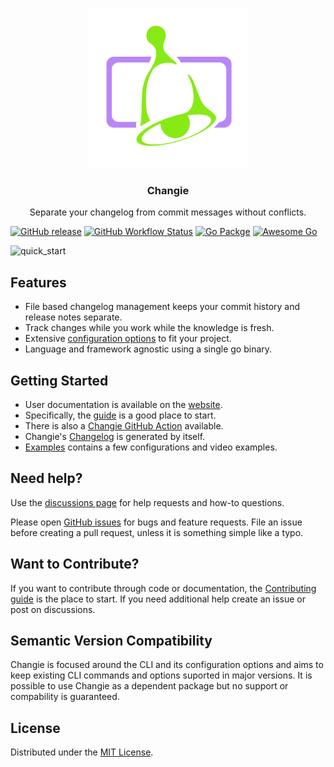 <p align="center">
  <a href="https://changie.dev">
    <img alt="Changie Logo" src="./docs/static/logo.svg" height="256" />
  </a>
  <h3 align="center">Changie</h3>
  <p align="center">Separate your changelog from commit messages without conflicts.</p>
</p>

[![GitHub release](https://img.shields.io/github/v/release/miniscruff/changie?style=for-the-badge&logo=github)](https://github.com/miniscruff/changie/releases)
[![GitHub Workflow Status](https://img.shields.io/github/actions/workflow/status/miniscruff/changie/test.yml?event=push&style=for-the-badge&logo=github)](https://github.com/miniscruff/changie/actions/workflows/test.yml)
[![Go Packge](https://img.shields.io/badge/Go-Reference-grey?style=for-the-badge&logo=go&logoColor=white&label=%20&labelColor=007D9C)](https://pkg.go.dev/github.com/miniscruff/changie)
[![Awesome Go](https://img.shields.io/badge/awesome-awesome?style=for-the-badge&logo=awesomelists&logoColor=white&label=%20&labelColor=CCA6C4&color=494368)](https://github.com/avelino/awesome-go#utilities)

![quick_start](./examples/quick_start.gif)

## Features
* File based changelog management keeps your commit history and release notes separate.
* Track changes while you work while the knowledge is fresh.
* Extensive [configuration options](https://changie.dev/config) to fit your project.
* Language and framework agnostic using a single go binary.

## Getting Started
* User documentation is available on the [website](https://changie.dev/).
* Specifically, the [guide](https://changie.dev/guide/) is a good place to start.
* There is also a [Changie GitHub Action](https://github.com/miniscruff/changie-action) available.
* Changie's [Changelog](CHANGELOG.md) is generated by itself.
* [Examples](./examples) contains a few configurations and video examples.

## Need help?
Use the [discussions page](https://github.com/miniscruff/changie/discussions) for help requests and how-to questions.

Please open [GitHub issues](https://github.com/miniscruff/changie/issues) for bugs and feature requests.
File an issue before creating a pull request, unless it is something simple like a typo.

## Want to Contribute?
If you want to contribute through code or documentation, the [Contributing guide](CONTRIBUTING.md) is the place to start.
If you need additional help create an issue or post on discussions.

## Semantic Version Compatibility
Changie is focused around the CLI and its configuration options and aims to keep existing CLI commands and options suported in major versions.
It is possible to use Changie as a dependent package but no support or compability is guaranteed.

## License
Distributed under the [MIT License](LICENSE).
